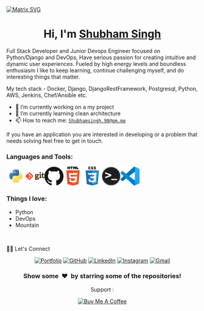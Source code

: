 [![Matrix SVG](https://raw.githubusercontent.com/rodrigograca31/rodrigograca31/master/matrix.svg)](https://www.youtube.com/watch?v=SDkAGkd4NLc)

  <h1 align="center">
Hi, I'm <a href = https://Shubham.github.io/> Shubham Singh</a>
  </h1>
  Full Stack Developer and Junior Devops Engineer focused on Python/Django and DevOps, Have serious passion for creating intuitive and dynamic user experiences. Fueled by high energy levels and boundless enthusiasm I like to keep learning, continue challenging myself, and do interesting things that matter.

My tech stack - Docker, Django, DjangoRestFramework, Postgresql, Python, AWS, Jenkins, Chef/Ansible etc.

- 🔭 I’m currently working on a my project
- 🌱 I’m currently learning clean architecture
- 📫 How to reach me: <a href = https://mail.google.com/mail/>`Shubhamsingh.98@pm.me`</a>

If you have an application you are interested in developing or a problem that needs solving feel free to get in touch.

### Languages and Tools:

<img align="left" alt="HTML5" width="50px" src="https://raw.githubusercontent.com/github/explore/80688e429a7d4ef2fca1e82350fe8e3517d3494d/topics/python/python.png" />
<img align="left" alt="Git" width="50px" src="https://raw.githubusercontent.com/github/explore/80688e429a7d4ef2fca1e82350fe8e3517d3494d/topics/git/git.png" />
<img align="left" alt="GitHub" width="50px" src="https://raw.githubusercontent.com/github/explore/78df643247d429f6cc873026c0622819ad797942/topics/github/github.png"/>
<img align="left" alt="HTML5" width="50px" src="https://raw.githubusercontent.com/github/explore/80688e429a7d4ef2fca1e82350fe8e3517d3494d/topics/html/html.png" />
<img align="left" alt="CSS3" width="50px" src="https://raw.githubusercontent.com/github/explore/80688e429a7d4ef2fca1e82350fe8e3517d3494d/topics/css/css.png" />
<img align="left" alt="HTML5" width="50px" src="https://raw.githubusercontent.com/github/explore/80688e429a7d4ef2fca1e82350fe8e3517d3494d/topics/terminal/terminal.png" />
<img align="left" alt="Visual Studio Code" width="50px" src="https://raw.githubusercontent.com/github/explore/80688e429a7d4ef2fca1e82350fe8e3517d3494d/topics/visual-studio-code/visual-studio-code.png" />

<br>
<br>
<br>

### Things I love:

- Python
- DevOps
- Mountain

<br>
<!-- https://github.com/sisodiya2421 -->

🙋‍♀️ Let's Connect

<p align="center">
	<a href="https://Shubhhaamsingh.github.io/Portfolio1/" target="_blank"><img src="https://img.icons8.com/bubbles/50/000000/web.png" alt="Portfolio"/></a>
	<a href="https://github.com/Shubhhaamsingh" target="_blank"><img src="https://img.icons8.com/bubbles/50/000000/github.png" alt="GitHub"/></a>
	<a href="https://www.linkedin.com/in/shubhamsingh-98/" target="_blank"><img src="https://img.icons8.com/bubbles/50/000000/linkedin.png" alt="LinkedIn"/></a>
	<a href="https://www.instagram.com/Shubhhaamsingh/" target="_blank"><img src="https://img.icons8.com/bubbles/50/000000/instagram.png" alt="Instagram"/></a>
	<a href="mailto:Shubham0000189@gmail.com" target="_blank"><img src="https://img.icons8.com/bubbles/50/000000/gmail.png" alt="Gmail"/></a>
</p>
<!-- [![Top Langs](https://github-readme-stats.vercel.app/api/top-langs/?username=Shubhamsingh&layout=compact)](https://github.com/anuraghazra/github-readme-stats) -->
<div align="center">
<h3 align="center">Show some &nbsp;❤️&nbsp; by starring some of the repositories!</h3>
 
  Support :

<a href="https://www.buymeacoffee.com/Shubhhaamsingh" target="_blank"><img src="https://cdn.buymeacoffee.com/buttons/v2/default-red.png" alt="Buy Me A Coffee" width="150" ></a>

<!--[website]: -->

[linkedin]: https://www.linkedin.com/in/Shubhamsingh-98
